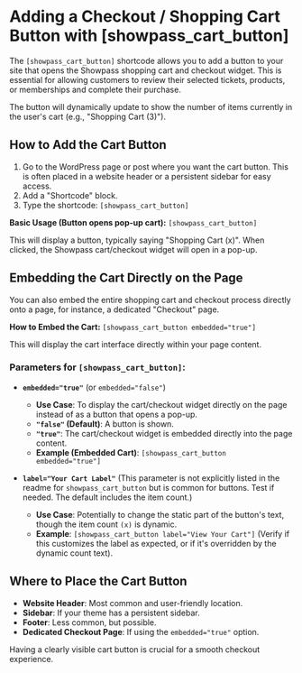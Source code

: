 # Adding a Checkout / Shopping Cart Button with [showpass_cart_button]

The `[showpass_cart_button]` shortcode allows you to add a button to your site that opens the Showpass shopping cart and checkout widget. This is essential for allowing customers to review their selected tickets, products, or memberships and complete their purchase.

The button will dynamically update to show the number of items currently in the user's cart (e.g., "Shopping Cart (3)").

## How to Add the Cart Button

1.  Go to the WordPress page or post where you want the cart button. This is often placed in a website header or a persistent sidebar for easy access.
2.  Add a "Shortcode" block.
3.  Type the shortcode: `[showpass_cart_button]`

**Basic Usage (Button opens pop-up cart):**
`[showpass_cart_button]`

This will display a button, typically saying "Shopping Cart (x)". When clicked, the Showpass cart/checkout widget will open in a pop-up.

## Embedding the Cart Directly on the Page

You can also embed the entire shopping cart and checkout process directly onto a page, for instance, a dedicated "Checkout" page.

**How to Embed the Cart:**
`[showpass_cart_button embedded="true"]`

This will display the cart interface directly within your page content.

### Parameters for `[showpass_cart_button]`:

- **`embedded="true"`** (or `embedded="false"`)

  - **Use Case**: To display the cart/checkout widget directly on the page instead of as a button that opens a pop-up.
  - **`"false"` (Default)**: A button is shown.
  - **`"true"`**: The cart/checkout widget is embedded directly into the page content.
  - **Example (Embedded Cart)**: `[showpass_cart_button embedded="true"]`

- **`label="Your Cart Label"`** (This parameter is not explicitly listed in the readme for `showpass_cart_button` but is common for buttons. Test if needed. The default includes the item count.)
  - **Use Case**: Potentially to change the static part of the button's text, though the item count `(x)` is dynamic.
  - **Example**: `[showpass_cart_button label="View Your Cart"]` (Verify if this customizes the label as expected, or if it's overridden by the dynamic count text).

## Where to Place the Cart Button

- **Website Header**: Most common and user-friendly location.
- **Sidebar**: If your theme has a persistent sidebar.
- **Footer**: Less common, but possible.
- **Dedicated Checkout Page**: If using the `embedded="true"` option.

Having a clearly visible cart button is crucial for a smooth checkout experience.
